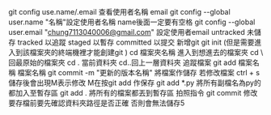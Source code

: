 git config use.name/.email 查看使用者名稱 email
git config --global user.name "名稱"設定使用者名稱 name後面一定要有空格
git config --global user.email "chung7113040006@gmail.com" 設定使用者email 
untracked 未儲存
tracked 以追蹤
staged 以暫存
committed 以提交
新增git git init (但是需要進入到該檔案夾的終端機裡才能創建git )
cd 檔案夾名稱 進入到想進去的檔案夾
cd \ 回最原始的檔案夾
cd . 當前資料夾
cd..回上一層資料夾 
追蹤檔案 git add 檔案名稱 檔案名稱
git commit -m "更新的版本名稱" 將檔案作儲存
若修改檔案 ctrl + s 儲存後會出現M表示修改 M在按git add 作保存 
git add *.py 將所有副檔名為py的都加入至暫存區
git add . 將所有的檔案都丟到暫存區
拍照指令 git commit
修改
要存檔前要先確認資料夾路徑是否正確 否則會無法儲存5

